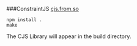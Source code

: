 ###ConstraintJS
[cjs.from.so](http://cjs.from.so/ "ConstraintJS Website")

	npm install .
	make

The CJS Library will appear in the build directory.
